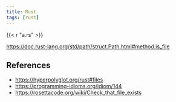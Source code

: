 ```yaml
---
title: Rust
tags: [rust]
---
```


{{< r "a.rs" >}}

<https://doc.rust-lang.org/std/path/struct.Path.html#method.is_file>

## References

- <https://hyperpolyglot.org/rust#files>
- <https://programming-idioms.org/idiom/144>
- <https://rosettacode.org/wiki/Check_that_file_exists>
